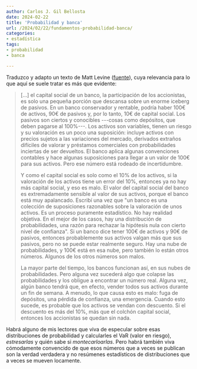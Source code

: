 ```yaml
---
author: Carlos J. Gil Bellosta
date: 2024-02-22
title: 'Probabilidad y banca'
url: /2024/02/22/fundamentos-probabilidad-banca/
categories:
- estadística
tags:
- probabilidad
- banca

---
```


Traduzco y adapto un texto de Matt Levine ([fuente](https://www.bloomberg.com/opinion/articles/2023-03-20/ubs-got-credit-suisse-for-almost-nothing)), cuya relevancia para lo que aquí se suele tratar es más que evidente:

> [...] el capital social de un banco, la participación de los accionistas, es solo una pequeña porción que descansa sobre un enorme iceberg de pasivos. En un banco conservador y rentable, podría haber 100€ de activos, 90€ de pasivos y, por lo tanto, 10€ de capital social. Los pasivos son ciertos y conocibles ---cosas como depósitos, que deben pagarse al 100%---. Los activos son variables, tienen un riesgo y su valoración es un poco una suposición: incluye activos con precios sujetos a las variaciones del mercado, derivados extraños difíciles de valorar y préstamos comerciales con probabilidades inciertas de ser devueltos. El banco aplica algunas convenciones contables y hace algunas suposiciones para llegar a un valor de 100€ para sus activos. Pero ese número está rodeado de incertidumbre.
>
> Y como el capital social es solo como el 10% de los activos, si la valoración de los activos tiene un error del 10%, entonces ya no hay más capital social, y eso es malo. El valor del capital social del banco es extremadamente sensible al valor de sus activos, porque el banco está muy apalancado. Escribí una vez que "un banco es una colección de suposiciones razonables sobre la valoración de unos activos. Es un proceso puramente estadístico. No hay realidad objetiva. En el mejor de los casos, hay una distribución de probabilidades, una razón para rechazar la hipótesis nula con cierto nivel de confianza". Si un banco dice tener 100€ de activos y 90€ de pasivos, entonces probablemente sus activos valgan más que sus pasivos, pero no se puede estar realmente seguro. Hay una nube de probabilidades, y 100€ está en esa nube, pero también lo están otros números. Algunos de los otros números son malos.
>
> La mayor parte del tiempo, los bancos funcionan así, en sus nubes de probabilidades. Pero alguna vez sucederá algo que colapse las probabilidades y los obligue a encontrar un número real. Alguna vez, algún banco tendrá que, en efecto, vender todos sus activos durante un fin de semana. A menudo, lo que causa esto es malo: fuga de depósitos, una pérdida de confianza, una emergencia. Cuando esto sucede, es probable que los activos se vendan con descuento. Si el descuento es más del 10%, más que el colchón capital social, entonces los accionistas se quedan sin nada.

Habrá alguno de mis lectores que viva de especular sobre esas distribuciones de probabilidad y calcularles el VaR (valor en riesgo), _estresarlas_ y quién sabe si _montecarloarlas_. Pero habrá también viva cómodamente convencido de que esos números que a veces se publican son la verdad verdadera y no resúmenes estadísticos de distribuciones que a veces se mueven locamente.



